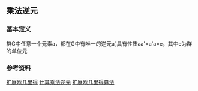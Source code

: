 ## 乘法逆元

### 基本定义

群G中任意一个元素a，都在G中有唯一的逆元a‘,具有性质aa'=a'a=e，其中e为群的单位元


### 参考资料
[扩展欧几里得](https://zhuanlan.zhihu.com/p/100567253)
[计算乘法逆元](https://zhuanlan.zhihu.com/p/51481046)
[扩展欧几里得算法](https://baike.baidu.com/item/%E6%89%A9%E5%B1%95%E6%AC%A7%E5%87%A0%E9%87%8C%E5%BE%97%E7%AE%97%E6%B3%95)